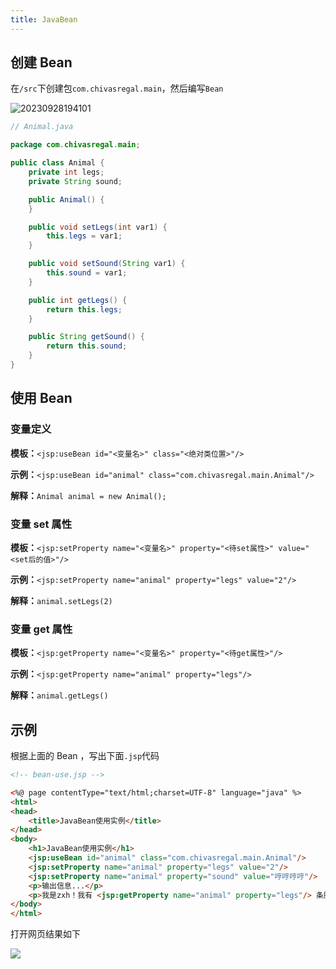 ```yaml
---
title: JavaBean
---
```



## 创建 Bean

在`/src`下创建包`com.chivasregal.main`，然后编写`Bean`

![20230928194101](https://cr-demo-blog-1308117710.cos.ap-nanjing.myqcloud.com/chivas-regal/20230928194101.png)

```java
// Animal.java

package com.chivasregal.main;

public class Animal {
    private int legs;
    private String sound;

    public Animal() {
    }

    public void setLegs(int var1) {
        this.legs = var1;
    }

    public void setSound(String var1) {
        this.sound = var1;
    }

    public int getLegs() {
        return this.legs;
    }

    public String getSound() {
        return this.sound;
    }
}

```

## 使用 Bean

### 变量定义

**模板：**`<jsp:useBean id="<变量名>" class="<绝对类位置>"/>`

**示例：**`<jsp:useBean id="animal" class="com.chivasregal.main.Animal"/>`

**解释：**`Animal animal = new Animal();`

### 变量 set 属性

**模板：**`<jsp:setProperty name="<变量名>" property="<待set属性>" value="<set后的值>"/>`

**示例：**`<jsp:setProperty name="animal" property="legs" value="2"/>`

**解释：**`animal.setLegs(2)`

### 变量 get 属性

**模板：**`<jsp:getProperty name="<变量名>" property="<待get属性>"/>`

**示例：**`<jsp:getProperty name="animal" property="legs"/>`

**解释：**`animal.getLegs()`

## 示例

根据上面的 Bean ，写出下面`.jsp`代码

```html
<!-- bean-use.jsp -->

<%@ page contentType="text/html;charset=UTF-8" language="java" %>
<html>
<head>
    <title>JavaBean使用实例</title>
</head>
<body>
    <h1>JavaBean使用实例</h1>
    <jsp:useBean id="animal" class="com.chivasregal.main.Animal"/>
    <jsp:setProperty name="animal" property="legs" value="2"/>
    <jsp:setProperty name="animal" property="sound" value="哼哼哼哼"/>
    <p>输出信息...</p>
    <p>我是zxh！我有 <jsp:getProperty name="animal" property="legs"/> 条腿，我叫起来“<jsp:getProperty name="animal" property="sound"/>”的，我是小猪！</p>
</body>
</html>
```
打开网页结果如下

![](https://cdn.nlark.com/yuque/0/2023/png/22196056/1693902448541-500d46ca-a178-48c9-9c26-ae76ff90c50c.png)

